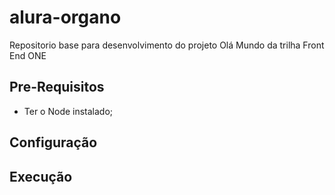 # alura-organo

Repositorio base para desenvolvimento do projeto Olá Mundo da trilha Front End ONE

## Pre-Requisitos

- Ter o Node instalado;

## Configuração

## Execução
